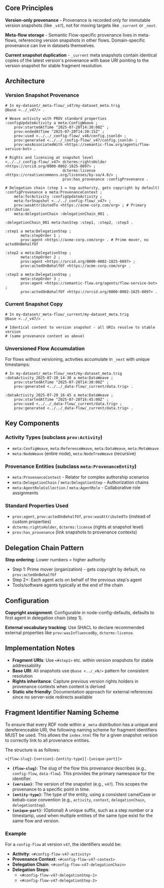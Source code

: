 
## Core Principles

**Version-only provenance** - Provenance is recorded only for immutable version snapshots (like `_v47`), not for moving targets like `_current` or `_next`.

**Meta-flow storage** - Semantic Flow-specific provenance lives in meta-flows, referencing version snapshots in other flows. Domain-specific provenance can live in datasets themselves.

**Current snapshot duplication** - `_current` meta snapshots contain identical copies of the latest version's provenance with base URI pointing to the version snapshot for stable fragment resolution.

## Architecture

### Version Snapshot Provenance

```turtle
# In my-dataset/_meta-flow/_v47/my-dataset_meta.trig
@base <../_v47/> .

# Weave activity with PROV standard properties
:configUpdateActivity a meta:ConfigWeave ;
    prov:startedAtTime "2025-07-20T14:30:00Z" ;
    prov:endedAtTime "2025-07-20T14:30:15Z" ;
    prov:used <../../_config-flow/_v46/config.jsonld> ;
    prov:generated <../../_config-flow/_v47/config.jsonld> ;
    prov:wasAssociatedWith <https://semantic-flow.org/agents/flow-service-bot> .

# Rights and licensing at snapshot level
<../../_config-flow/_v47> dcterms:rightsHolder <https://orcid.org/0000-0002-1825-0097> ;
                          dcterms:license <https://creativecommons.org/licenses/by-sa/4.0/> ;
                          prov:has_provenance :configProvenance .

# Delegation chain (step 1 = top authority, gets copyright by default)
:configProvenance a meta:ProvenanceContext ;
    meta:forActivity :configUpdateActivity ;
    meta:forSnapshot <../../_config-flow/_v47> ;
    prov:wasAttributedTo <https://acme-corp.com/org> ; # Primary attribution
    meta:delegationChain :delegationChain_001 .

:delegationChain_001 meta:hasStep :step1, :step2, :step3 .

:step1 a meta:DelegationStep ;
       meta:stepOrder 1 ;
       prov:agent <https://acme-corp.com/org> . # Prime mover, no actedOnBehalfOf

:step2 a meta:DelegationStep ;
       meta:stepOrder 2 ;
       prov:agent <https://orcid.org/0000-0002-1825-0097> ;
       prov:actedOnBehalfOf <https://acme-corp.com/org> .

:step3 a meta:DelegationStep ;
       meta:stepOrder 3 ;
       prov:agent <https://semantic-flow.org/agents/flow-service-bot> ;
       prov:actedOnBehalfOf <https://orcid.org/0000-0002-1825-0097> .
```

### Current Snapshot Copy

```turtle
# In my-dataset/_meta-flow/_current/my-dataset_meta.trig
@base <../_v47/> .

# Identical content to version snapshot - all URIs resolve to stable version
# (same provenance content as above)
```

### Unversioned Flow Accumulation

For flows without versioning, activities accumulate in `_next` with unique timestamps:

```turtle
# In my-dataset/_meta-flow/_next/my-dataset_meta.trig
:dataActivity_2025-07-20_14-30 a meta:DataWeave ;
    prov:startedAtTime "2025-07-20T14:30:00Z" ;
    prov:generated <../../_data-flow/_current/data.trig> .

:dataActivity_2025-07-20_16-45 a meta:DataWeave ;
    prov:startedAtTime "2025-07-20T16:45:00Z" ;
    prov:used <../../_data-flow/_current/data.trig> ;
    prov:generated <../../_data-flow/_current/data.trig> .
```

## Key Components

### Activity Types (subclass `prov:Activity`)
- `meta:ConfigWeave`, `meta:ReferenceWeave`, `meta:DataWeave`, `meta:MetaWeave`
- `meta:NodeWeave` (entire node), `meta:NodeTreeWeave` (recursive)

### Provenance Entities (subclass `meta:ProvenanceEntity`)
- `meta:ProvenanceContext` - Relator for complex authorship scenarios
- `meta:DelegationChain` / `meta:DelegationStep` - Authorization chains
- `meta:AgentRoleCollection` / `meta:AgentRole` - Collaborative role assignments

### Standard Properties Used
- `prov:agent`, `prov:actedOnBehalfOf`, `prov:wasAttributedTo` (instead of custom properties)
- `dcterms:rightsHolder`, `dcterms:license` (rights at snapshot level)
- `prov:has_provenance` (link snapshots to provenance contexts)

## Delegation Chain Pattern

**Step ordering**: Lower numbers = higher authority
- Step 1: Prime mover (organization) - gets copyright by default, no `prov:actedOnBehalfOf`
- Step 2+: Each agent acts on behalf of the previous step's agent
- Tools/software agents typically at the end of the chain

## Configuration

**Copyright assignment**: Configurable in node-config-defaults, defaults to first agent in delegation chain (step 1).

**External vocabulary tracking**: Use SHACL to declare recommended external properties like `prov:wasInfluencedBy`, `dcterms:license`.

## Implementation Notes

- **Fragment URIs**: Use `<#step1>` etc. within version snapshots for stable addressability
- **Base URI**: All snapshots use `@base <../_vN/>` pattern for consistent resolution
- **Rights inheritance**: Capture previous version rights holders in provenance contexts when content is derived
- **Static site friendly**: Documentation approach for external references since no server-side redirects available

## Fragment Identifier Naming Scheme

To ensure that every RDF node within a `_meta` distribution has a unique and dereferenceable URI, the following naming scheme for fragment identifiers MUST be used. This allows the `index.html` file for a given snapshot version to correctly link to all provenance entities.

The structure is as follows:

`<{flow-slug}-{version}-{entity-type}[-{unique-part}]>`

-   **`{flow-slug}`**: The slug of the flow this provenance describes (e.g., `config-flow`, `data-flow`). This provides the primary namespace for the identifier.
-   **`{version}`**: The version of the snapshot (e.g., `v47`). This scopes the provenance to a specific point in time.
-   **`{entity-type}`**: The type of the entity, using a consistent camelCase or kebab-case convention (e.g., `activity`, `context`, `delegationChain`, `delegationStep`).
-   **`{unique-part}`**: (Optional) A unique suffix, such as a step number or a timestamp, used when multiple entities of the same type exist for the same flow and version.

### Example

For a `config-flow` at version `v47`, the identifiers would be:

-   **Activity**: `<#config-flow-v47-activity>`
-   **Provenance Context**: `<#config-flow-v47-context>`
-   **Delegation Chain**: `<#config-flow-v47-delegationChain>`
-   **Delegation Steps**:
    -   `<#config-flow-v47-delegationStep-1>`
    -   `<#config-flow-v47-delegationStep-2>`